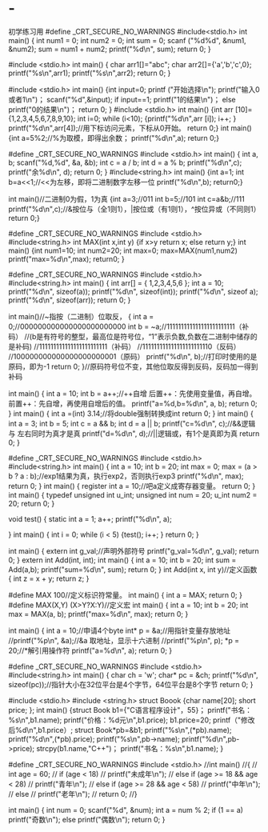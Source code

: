 # -
初学练习用
#define _CRT_SECURE_NO_WARNINGS
#include<stdio.h>
int main()
{
	int num1 = 0;
	int num2 = 0;
	int sum = 0;
	scanf ("%d%d", &num1, &num2);
	sum = num1 + num2;
	printf("%d\n", sum);
	return 0;
}

#include <stdio.h>
int main()
{
char arr1[]="abc";
char arr2[]={'a','b','c',0};
printf("%s\n",arr1);
printf("%s\n",arr2);
return 0;
}

#include <stdio.h>
int main()
{int input=0;
printf ("开始选择\n");
printf("输入0或者1\n")；
scanf("%d",&input);
if input==1;
printf("1的结果\n")；
else
printf("0的结果\n")；
return 0;
}
#include <stdio.h>
int main()
{int arr [10]={1,2,3,4,5,6,7,8,9,10};
int i=0;
while (i<10);
{printf("%d\n",arr [i]);
i++;
}
printf("%d\n",arr[4]);//用下标访问元素，下标从0开始。
return 0;}
int main()
{int a=5%2;//%为取模，即得出余数；
printf("%d\n",a);
return 0;}

#define _CRT_SECURE_NO_WARNINGS
#include <stdio.h>
int main()
{
	int a, b;
	scanf("%d,%d", &a, &b);
	int c = a / b;
	int d = a % b;
	printf("%d\n",c);
	printf("余%d\n", d);
	return 0;
}
#include<string.h>
int main()
{int a=1;
int b=a<<1;//<<为左移，即将二进制数字左移一位
printf("%d\n",b);
return0;}



int main()//二进制0为假，1为真
{int a=3;//011
int b=5;//101
int c=a&b;//111
printf("%d\n",c);//&按位与（全1则1），|按位或（有1则1），^按位异或（不同则1）
return 0;}

#define _CRT_SECURE_NO_WARNINGS
#include <stdio.h>
#include<string.h>
int MAX(int x,int y)
{if x>y
return x;
else return y;}
int main()
{int num1=10;
int num2=20;
int max=0;
max=MAX(num1,num2)
printf("max=%d\n",max);
return0;
}



#define _CRT_SECURE_NO_WARNINGS
#include <stdio.h>
#include<string.h>
int main()
{
	int arr[] = { 1,2,3,4,5,6 };
	int a = 10;
	printf("%d\n", sizeof(a));
	printf("%d\n", sizeof(int));
	printf("%d\n", sizeof a);
	printf("%d\n", sizeof(arr));
	return 0;
}

int main()//~指按（二进制）位取反，
{
	int a = 0;//000000000000000000000000
	int b = ~a;//111111111111111111111111（补码）
	//(b是有符号的整型，最高位是符号位，“1”表示负数,负数在二进制中储存的是补码)
	//111111111111111111111111（补码）
	//111111111111111111111110（反码）
	//100000000000000000000001（原码）
	printf("%d\n", b);//打印时使用的是原码，即为-1
	return 0;
}//原码符号位不变，其他位取反得到反码，反码加一得到补码

int main()
{
	int a = 10;
	int b = a++;//++自增    后置++：先使用变量值，再自增。    前置++：先自增，再使用自增后的值。
	printf("a=%d,b=%d\n", a, b);
	return 0;
}
int main()
{
	int a =(int) 3.14;//将double强制转换成int
	return 0;
}
int main()
{
	int a = 3;
	int b = 5;
	int c = a && b;
	int d = a || b;
	printf("c=%d\n", c);//&&逻辑与	左右同时为真才是真
	printf("d=%d\n", d);//||逻辑或，有1个是真即为真
	return 0;
}


#define _CRT_SECURE_NO_WARNINGS
#include <stdio.h>
#include<string.h>
int main()
{
	int a = 10;
	int b = 20;
	int max = 0;
	max = (a > b ? a : b);//exp1结果为真，执行exp2，否则执行exp3
	printf("%d\n", max);
	return 0;
}
int main()
{
	register int a = 10;//吧a定义成寄存器变量。
	return 0;
}
int main()
{
	typedef unsigned int u_int;
		unsigned int num = 20;
		u_int num2 = 20;
		return 0;
}

void test()
{
	static int a = 1;
	a++;
	printf("%d\n", a);

}
int main()
{
	int i = 0;
	while (i < 5)
	{test();
	i++;
	}
	return 0;
}

int main()
{
	extern int g_val;//声明外部符号
	printf("g_val=%d\n", g_val);
	return 0;
}
extern int Add(int, int);
int main()
{
	int a = 10;
	int b = 20;
	int sum = Add(a,b);
	printf("sum=%d\n", sum);
	return 0;
}
 int Add(int x, int y)//定义函数
{
	int z = x + y;
	return z;
}
 
#define MAX 100//定义标识符常量。
int main()
{
	int a = MAX;
	return 0;
}
#define MAX(X,Y) (X>Y?X:Y)//定义宏
int main()
{
	int a = 10;
	int b = 20;
	int max = MAX(a, b);
	printf("max=%d\n", max);
	return 0;
}


int main()
{
	int a = 10;//申请4个byte
	int* p = &a;//用指针变量存放地址
	//printf("%p\n", &a);//&a 取地址，显示十六进制
	//printf("%p\n", p);
	*p = 20;//*解引用操作符
	printf("a=%d\n", a);
	return 0;
}

#define _CRT_SECURE_NO_WARNINGS
#include <stdio.h>
#include<string.h>
int main()
{
	char ch = 'w';
	char* pc = &ch;
	printf("%d\n", sizeof(pc));//指针大小在32位平台是4个字节，64位平台是8个字节
	return 0;
}

#include <stdio.h>
#include <string.h>
struct Boook
{char name[20];
short price;
};
int main()
{struct Book b1={"C语言程序设计"，55}；
printf("书名：%s\n",b1.name);
printf("价格：%d元\n",b1.price);
b1.price=20;
printf（"修改后%d\n",b1.price）;
struct Book*pb=&b1;
printf("%s\n",(*pb).name);
printf("%d\n",(*pb).price);
printf("%s\n",pb->name);
printf("%d\n",pb->price);
strcpy(b1.name,"C++")；
printf("书名：%s\n",b1.name);
}


#define _CRT_SECURE_NO_WARNINGS
#include <stdio.h>
//int main()
//{
//	int age = 60;
//	if (age < 18)
//		printf("未成年\n");
//	else if (age >= 18 && age < 28)
//		printf("青年\n");
//	else if (age >= 28 && age < 58)
//		printf("中年\n");
//	else
//		printf("老年\n");
//	return 0;
//}

int main()
{
	int num = 0;
	scanf("%d", &num);
	int a = num % 2;
	if (1 == a)
		printf("奇数\n");
	else
		printf("偶数\n");
	return 0;
}
